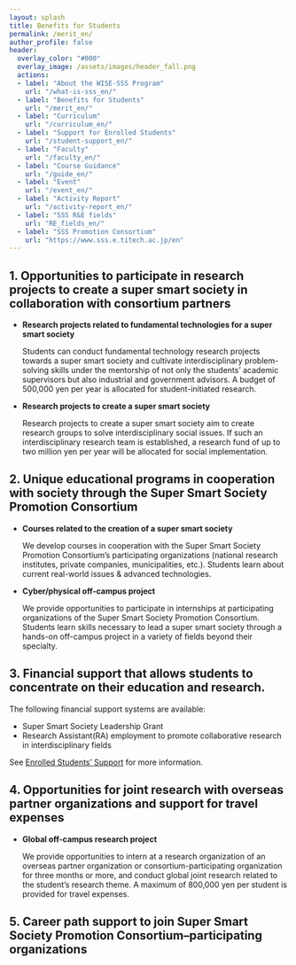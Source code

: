 ```yaml
---
layout: splash
title: Benefits for Students
permalink: /merit_en/
author_profile: false
header:
  overlay_color: "#000"
  overlay_image: /assets/images/header_fall.png
  actions:
  - label: "About the WISE-SSS Program"
    url: "/what-is-sss_en/"
  - label: "Benefits for Students"
    url: "/merit_en/"
  - label: "Curriculum"
    url: "/curriculum_en/"
  - label: "Support for Enrolled Students"
    url: "/student-support_en/"
  - label: "Faculty"
    url: "/faculty_en/"
  - label: "Course Guidance"
    url: "/guide_en/"
  - label: "Event"
    url: "/event_en/"
  - label: "Activity Report"
    url: "/activity-report_en/"
  - label: "SSS R&E fields"
    url: "RE_fields_en/"
  - label: "SSS Promotion Consortium"
    url: "https://www.sss.e.titech.ac.jp/en"
---
```



## 1. Opportunities to participate in research projects to create a super smart society in collaboration with consortium partners

* **Research projects related to fundamental technologies for a super smart society**

  Students can conduct fundamental technology research projects towards a super smart society and cultivate interdisciplinary problem-solving skills under the mentorship of not only the students’ academic supervisors but also industrial and government advisors. A budget of 500,000 yen per year is allocated for student-initiated research.

* **Research projects to create a super smart society**

  Research projects to create a super smart society aim to create research groups to solve interdisciplinary social issues. If such an interdisciplinary research team is established, a research fund of up to two million yen per year will be allocated for social implementation.

## 2. Unique educational programs in cooperation with society through the Super Smart Society Promotion Consortium

* **Courses related to the creation of a super smart society**

  We develop courses in cooperation with the Super Smart Society Promotion Consortium’s participating organizations (national research institutes, private companies, municipalities, etc.). Students learn about current real-world issues & advanced technologies.

* **Cyber/physical off-campus project**

  We provide opportunities to participate in internships at participating organizations of the Super Smart Society Promotion Consortium.
  Students learn skills necessary to lead a super smart society through a hands-on off-campus project in a variety of fields beyond their specialty.


## 3. Financial support that allows students to concentrate on their education and research.

  The following financial support systems are available:
  * Super Smart Society Leadership Grant
  * Research Assistant(RA) employment to promote collaborative research in interdisciplinary fields

  See [Enrolled Students’ Support](/student-support_en/) for more information.

## 4. Opportunities for joint research with overseas partner organizations and support for travel expenses

* **Global off-campus research project**

  We provide opportunities to intern at a research organization of an overseas partner organization or consortium-participating organization for three months or more, and conduct global joint research related to the student’s research theme. A maximum of 800,000 yen per student is provided for travel expenses.


## 5. Career path support to join Super Smart Society Promotion Consortium–participating organizations
